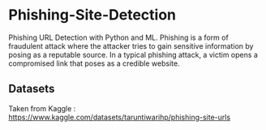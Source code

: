 # Phishing-Site-Detection

Phishing URL Detection with Python and ML. Phishing is a form of fraudulent attack where the attacker tries to gain sensitive information by posing as a reputable source. In a typical phishing attack, a victim opens a compromised link that poses as a credible website.

## Datasets

Taken from Kaggle : https://www.kaggle.com/datasets/taruntiwarihp/phishing-site-urls
